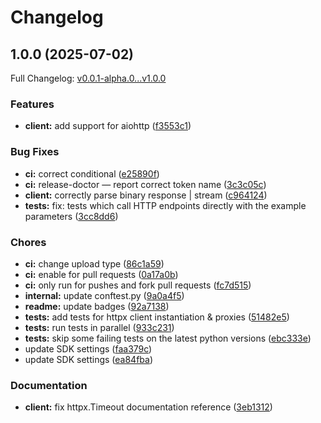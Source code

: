 # Changelog

## 1.0.0 (2025-07-02)

Full Changelog: [v0.0.1-alpha.0...v1.0.0](https://github.com/AIGCRun/dsSDKMCP/compare/v0.0.1-alpha.0...v1.0.0)

### Features

* **client:** add support for aiohttp ([f3553c1](https://github.com/AIGCRun/dsSDKMCP/commit/f3553c17baec7d3f84296367309d1876ce68a03f))


### Bug Fixes

* **ci:** correct conditional ([e25890f](https://github.com/AIGCRun/dsSDKMCP/commit/e25890fd51068f0982178d287143d56ce48659d7))
* **ci:** release-doctor — report correct token name ([3c3c05c](https://github.com/AIGCRun/dsSDKMCP/commit/3c3c05cb529709dfd74368bd4b9629782c17ef56))
* **client:** correctly parse binary response | stream ([c964124](https://github.com/AIGCRun/dsSDKMCP/commit/c964124acc885466ff065827cb60e2e84c00218a))
* **tests:** fix: tests which call HTTP endpoints directly with the example parameters ([3cc8dd6](https://github.com/AIGCRun/dsSDKMCP/commit/3cc8dd6e187387352986cf96905272c873688ec2))


### Chores

* **ci:** change upload type ([86c1a59](https://github.com/AIGCRun/dsSDKMCP/commit/86c1a595067ec3413c7ad1253b7a63c9c24195f3))
* **ci:** enable for pull requests ([0a17a0b](https://github.com/AIGCRun/dsSDKMCP/commit/0a17a0b04bd769631eecaf9103646aa123b4195e))
* **ci:** only run for pushes and fork pull requests ([fc7d515](https://github.com/AIGCRun/dsSDKMCP/commit/fc7d515e5e138faf8b4a1c469f6d251d7e0830de))
* **internal:** update conftest.py ([9a0a4f5](https://github.com/AIGCRun/dsSDKMCP/commit/9a0a4f52ead49a5bd807dea5053f13116749204d))
* **readme:** update badges ([92a7138](https://github.com/AIGCRun/dsSDKMCP/commit/92a7138506b67ad7e159aa9a765853e7466073b5))
* **tests:** add tests for httpx client instantiation & proxies ([51482e5](https://github.com/AIGCRun/dsSDKMCP/commit/51482e58d99add9639b9bcd45d55b56218b3fcb6))
* **tests:** run tests in parallel ([933c231](https://github.com/AIGCRun/dsSDKMCP/commit/933c2311f79c5cef0a2ce865b19a72126dbcf4d3))
* **tests:** skip some failing tests on the latest python versions ([ebc333e](https://github.com/AIGCRun/dsSDKMCP/commit/ebc333e414a9c4056eadb9660b32999b4b218e46))
* update SDK settings ([faa379c](https://github.com/AIGCRun/dsSDKMCP/commit/faa379c2ac921184b64dabe70ea77b76e2bf9b08))
* update SDK settings ([ea84fba](https://github.com/AIGCRun/dsSDKMCP/commit/ea84fbaa4c530e0a344534d274adf9b491817be3))


### Documentation

* **client:** fix httpx.Timeout documentation reference ([3eb1312](https://github.com/AIGCRun/dsSDKMCP/commit/3eb1312292f971bdf0003d4f5ce6adae7e7da290))
